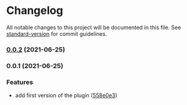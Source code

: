 # Changelog

All notable changes to this project will be documented in this file. See [standard-version](https://github.com/conventional-changelog/standard-version) for commit guidelines.

### [0.0.2](https://github.com/atixlabs/hardhat-time-n-mine/compare/v0.0.1...v0.0.2) (2021-06-25)

### 0.0.1 (2021-06-25)


### Features

* add first version of the plugin ([558e0e3](https://github.com/atixlabs/hardhat-time-n-mine/commit/558e0e3ff550f8c6466fccdecd8feb31afb78382))
